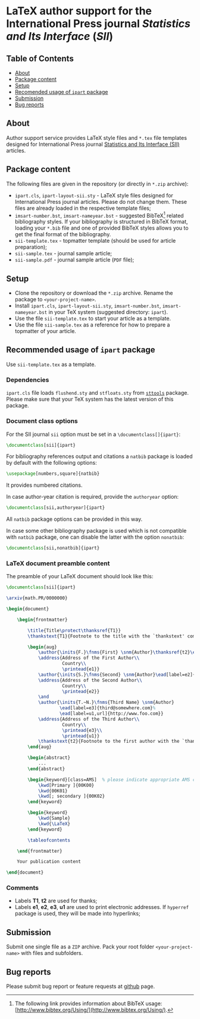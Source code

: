 # LaTeX author support for the International Press journal *Statistics and Its Interface* (*SII*)

## Table of Contents

* [About](#about)
* [Package content](#package-content)
* [Setup](#setup)
* [Recomended usage of `ipart` package](#recomended-usage-of-ipart-package)
* [Submission](#submission)
* [Bug reports](#bug-reports)

## About

Author support service provides LaTeX style files and `*.tex` file templates designed for International Press journal
[Statistics and Its Interface (SII)](http://www.intlpress.com/SII) articles.

## Package content

The following files are given in the repository (or directly in `*.zip` archive):

* `ipart.cls`, `ipart-layout-sii.sty` - LaTeX style files designed for International Press journal articles.
  Please do not change them. These files are already loaded in the respective template files;
* `imsart-number.bst`, `imsart-nameyear.bst` - suggested BibTeX[^1] related bibliography styles.
  If your bibliography is structured in BibTeX format, loading your `*.bib` file
  and one of provided BibTeX styles allows you to get the final format of the bibliography.
* `sii-template.tex` - topmatter template (should be used for article preparation);
* `sii-sample.tex` - journal sample article;
* `sii-sample.pdf` - journal sample article (`PDF` file);

[^1]: The following link provides information about BibTeX usage: [http://www.bibtex.org/Using/](http://www.bibtex.org/Using/).

## Setup
* Clone the repository or download the `*.zip` archive. Rename the package to `<your-project-name>`.
* Install `ipart.cls`, `ipart-layout-sii.sty`, `imsart-number.bst`, `imsart-nameyear.bst` in your TeX system (suggested directory: `ipart`).
* Use the file `sii-template.tex` to start your article as a template.
* Use the file `sii-sample.tex` as a reference for how to prepare a topmatter of your article.

## Recommended usage of `ipart` package

Use `sii-template.tex` as a template.

### Dependencies

`ipart.cls` file loads `flushend.sty` and `stfloats.sty` from [`sttools`](https://ctan.org/pkg/sttools) package.
Please make sure that your TeX system has the latest version of this package.

### Document class options

For the SII journal `sii` option must be set
in a `\documentclass[]{ipart}`:
```latex
\documentclass[sii]{ipart}
```

For bibliography references output and citations a `natbib` package
is loaded by default with the following options:
```latex
\usepackage[numbers,square]{natbib}
```
It provides numbered citations.

In case author-year citation is required, provide the `authoryear` option:
```latex
\documentclass[sii,authoryear]{ipart}
```
All `natbib` package options can be provided in this way.

In case some other bibliography package is used
which is not compatible with `natbib` package,
one can disable the latter with the option `nonatbib`:
```latex
\documentclass[sii,nonatbib]{ipart}
```

### LaTeX document preamble content

The preamble of your LaTeX document should look like this:

```latex
\documentclass[sii]{ipart}

\arxiv{math.PR/0000000}

\begin{document}

    \begin{frontmatter}

        \title{Title\protect\thanksref{T1}}
        \thankstext{T1}{Footnote to the title with the `thankstext' command.}

        \begin{aug}
            \author{\inits{F.}\fnms{First} \snm{Author}\thanksref{t2}\ead[label=e1]{first@somewhere.com}},
            \address{Address of the First Author\\
                     Country\\
                     \printead{e1}}
            \author{\inits{S.}\fnms{Second} \snm{Author}\ead[label=e2]{second@somewhere.com}}
            \address{Address of the Second Author\\
                     Country\\
                     \printead{e2}}
            \and
            \author{\inits{T.~N.}\fnms{Third Name} \snm{Author}
                    \ead[label=e3]{third@somewhere.com}%
                    \ead[label=u1,url]{http://www.foo.com}}
            \address{Address of the Third Author\\
                     Country\\
                     \printead{e3}\\
                     \printead{u1}}
            \thankstext{t2}{Footnote to the first author with the `thankstext' command.}
        \end{aug}

        \begin{abstract}
            ...
        \end{abstract}

        \begin{keyword}[class=AMS]  % please indicate appropriate AMS codes
            \kwd[Primary ]{00K00}
            \kwd{00K01}
            \kwd[; secondary ]{00K02}
        \end{keyword}

        \begin{keyword}
            \kwd{Sample}
            \kwd{\LaTeX}
        \end{keyword}

        \tableofcontents

    \end{frontmatter}

    Your publication content

\end{document}
```

### Comments

* Labels **T1**, **t2** are used for thanks;
* Labels **e1**, **e2**, **e3**, **u1** are used to print electronic addresses.
If `hyperref` package is used, they will be made into hyperlinks;

## Submission

Submit one single file as a `ZIP` archive.
Pack your root folder `<your-project-name>` with files and subfolders.

## Bug reports

Please submit bug report or feature requests at
[github](https://github.com/vtex-soft/texsupport.intlpress-sii/issues) page.